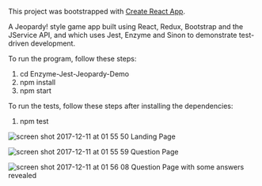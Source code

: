 This project was bootstrapped with [Create React App](https://github.com/facebookincubator/create-react-app).

A Jeopardy! style game app built using React, Redux, Bootstrap and the JService API, and which uses Jest, Enzyme and Sinon to demonstrate test-driven development.

To run the program, follow these steps:

1) cd Enzyme-Jest-Jeopardy-Demo
2) npm install
3) npm start

To run the tests, follow these steps after installing the dependencies:

1) npm test




![screen shot 2017-12-11 at 01 55 50](https://user-images.githubusercontent.com/25869284/33813597-b08ec77e-de1c-11e7-8015-7ccb760a13a3.png)
Landing Page




![screen shot 2017-12-11 at 01 55 59](https://user-images.githubusercontent.com/25869284/33813609-bf247b26-de1c-11e7-9322-4ea7d82e9485.png)
Question Page 




![screen shot 2017-12-11 at 01 56 08](https://user-images.githubusercontent.com/25869284/33813617-ced4dcbe-de1c-11e7-92b9-4582804ddc92.png)
Question Page with some answers revealed